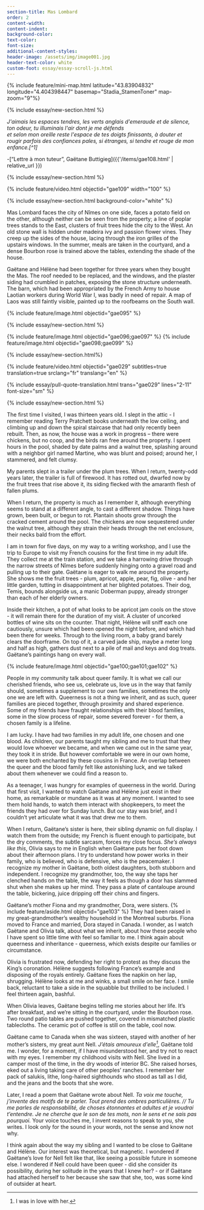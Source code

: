```yaml
---
section-title: Mas Lombard
order: 2
content-width: 
content-indent: 
background-color: 
text-color: 
font-size:
additional-content-styles:
header-image: /assets/img/image001.jpg
header-text-color: white
custom-foot: essay/essay-scroll-js.html
---
```

<div class="row my-4" >
<div class="" markdown="1">

	
{% include feature/mini-map.html latitude="43.83904832" longitude="4.404398447" basemap="Stadia_StamenToner" map-zoom="9"%}

{% include essay/new-section.html %} 

*J'aimais les espaces tendres, les verts anglais d'emeraude et de silence, ton odeur, tu illuminais l'air dont je me défends*  
*et selon mon oreille reste l'espace de tes doigts finissants, à douter et rougir parfois des confiances pales, si étranges, si tendre et rouge de mon enfance.[^1]*  

\-[“Lettre à mon tuteur”, Gaëtane Buttigieg]({{'/items/gae108.html' | relative_url }})  
    
{% include essay/new-section.html %} 

{% include feature/video.html objectid="gae109" width="100" %}

{% include essay/new-section.html background-color="white" %} 


Mas Lombard faces the city of Nîmes on one side, faces a potato field on the other, although neither can be seen from the property; a line of poplar trees stands to the East, clusters of fruit trees hide the city to the West. An old stone wall is hidden under madeira ivy and passion flower vines. They creep up the sides of the house, lacing through the iron grilles of the upstairs windows. In the summer, meals are taken in the courtyard, and a dense Bourbon rose is trained above the tables, extending the shade of the house.  

Gaëtane and Hélène had been together for three years when they bought the Mas. The roof needed to be replaced, and the windows, and the plaster siding had crumbled in patches, exposing the stone structure underneath. The barn, which had been appropriated by the French Army to house Laotian workers during World War I, was badly in need of repair. A map of Laos was still faintly visible, painted up to the roofbeams on the South wall.

{% include feature/image.html objectid="gae095" %}


{% include essay/new-section.html %} 


{% include feature/image.html objectid="gae096;gae097" %}
{% include feature/image.html objectid="gae098;gae099" %}

{% include essay/new-section.html%} 



{% include feature/video.html objectid="gae029" subtitles=true translation=true srclang="fr" translang="en" %}


{% include essay/pull-quote-translation.html trans="gae029" lines="2-11" font-size="sm" %}






{% include essay/new-section.html %} 

The first time I visited, I was thirteen years old. I slept in the attic \- I remember reading Terry Pratchett books underneath the low ceiling, and climbing up and down the spiral staircase that had only recently been rebuilt. Then, as now, the house was a work in progress – there were chickens, but no coop, and the birds ran free around the property. I spent hours in the pool, shaded by date palms and a walnut tree, splashing around with a neighbor girl named Martine, who was blunt and poised; around her, I stammered, and felt clumsy.  

My parents slept in a trailer under the plum trees. When I return, twenty-odd years later, the trailer is full of firewood. It has rotted out, dwarfed now by the fruit trees that rise above it, its siding flecked with the amaranth flesh of fallen plums.  

When I return, the property is much as I remember it, although everything seems to stand at a different angle, to cast a different shadow. Things have grown, been built, or begun to rot. Plantain shoots grow through the cracked cement around the pool. The chickens are now sequestered under the walnut tree, although they strain their heads through the net enclosure, their necks bald from the effort.

I am in town for five days, on my way to a writing workshop, and I use the trip to Europe to visit my French cousins for the first time in my adult life. They collect me at the train station, and we take a harrowing drive through the narrow streets of Nîmes before suddenly hinging onto a gravel road and pulling up to their gate. Gaëtane is eager to walk me around the property. She shows me the fruit trees \- plum, apricot, apple, pear, fig, olive \- and her little garden, tutting in disappointment at her blighted potatoes. Their dog, Temis, bounds alongside us, a manic Doberman puppy, already stronger than each of her elderly owners.   

Inside their kitchen, a pot of what looks to be apricot jam cools on the stove \- it will remain there for the duration of my visit. A cluster of uncorked bottles of wine sits on the counter. That night, Hélène will sniff each one cautiously, unsure which had been opened the night before, and which had been there for weeks. Through to the living room, a baby grand barely clears the doorframe. On top of it, a carved jade ship, maybe a meter long and half as high, gathers dust next to a pile of mail and keys and dog treats. Gaëtane’s paintings hang on every wall.

{% include feature/image.html objectid="gae100;gae101;gae102" %}


People in my community talk about queer family. It is what we call our cherished friends, who see us, celebrate us, love us in the way that family should, sometimes a supplement to our own families, sometimes the only one we are left with. Queerness is not a thing we inherit, and as such, queer families are pieced together, through proximity and shared experience. Some of my friends have fraught relationships with their blood families, some in the slow process of repair, some severed forever \- for them, a chosen family is a lifeline.  


I am lucky. I have had two families in my adult life, one chosen and one blood. As children, our parents taught my sibling and me to trust that they would love whoever we became, and when we came out in the same year, they took it in stride. But however comfortable we were in our own home, we were both enchanted by these cousins in France. An overlap between the queer and the blood family felt like astonishing luck, and we talked about them whenever we could find a reason to.

As a teenager, I was hungry for examples of queerness in the world. During that first visit, I wanted to watch Gaëtane and Hélène just exist in their home, as remarkable or mundane as it was at any moment. I wanted to see them hold hands, to watch them interact with shopkeepers, to meet the friends they had over for Sunday lunch. But our stay was brief, and I couldn’t yet articulate what it was that drew me to them.  
   
When I return, Gaëtane’s sister is here, their sibling dynamic on full display. I watch them from the outside; my French is fluent enough to participate, but the dry comments, the subtle sarcasm, forces my close focus. *She’s always like this*, Olivia says to me in English when Gaëtane puts her foot down about their afternoon plans. I try to understand how power works in their family, who is believed, who is defensive, who is the peacemaker. I recognize my mother in Gaëtane, both oldest daughters, both stubborn and independent. I recognize my grandmother, too, the way she taps her clenched hands on the table, the way it feels as though a door has slammed shut when she makes up her mind. They pass a plate of cantaloupe around the table, bickering, juice dripping off their chins and fingers.  

Gaëtane’s mother Fiona and my grandmother, Dora, were sisters. {% include feature/aside.html objectid="gae103" %} They had been raised in my great-grandmother’s wealthy household in the Montreal suburbs. Fiona moved to France and married, Dora stayed in Canada. I wonder, as I watch Gaëtane and Olivia talk, about what we inherit, about how these people who I have spent so little time with feel so familiar to me. I think again about queerness and inheritance \- queerness, which exists despite our families or circumstance.  

Olivia is frustrated now, defending her right to protest as they discuss the King’s coronation. Hélène suggests following France’s example and disposing of the royals entirely. Gaëtane fixes the napkin on her lap, shrugging. Hélène looks at me and winks, a small smile on her face. I smile back, reluctant to take a side in the squabble but thrilled to be included. I feel thirteen again, bashful.   
   
When Olivia leaves, Gaëtane begins telling me stories about her life. It’s after breakfast, and we’re sitting in the courtyard, under the Bourbon rose. Two round patio tables are pushed together, covered in mismatched plastic tablecloths. The ceramic pot of coffee is still on the table, cool now.  

Gaëtane came to Canada when she was sixteen, stayed with another of her mother’s sisters, my great aunt Nell. *J’étais amoureux d'elle[^3]*, Gaëtane told me. I wonder, for a moment, if I have misunderstood her, and try not to react with my eyes. I remember my childhood visits with Nell. She lived in a camper most of the time, in the dry woods of interior BC. She raised horses, eked out a living taking care of other peoples’ ranches. I remember her pack of salukis, lithe, long-haired sighthounds who stood as tall as I did, and the jeans and the boots that she wore.  

Later, I read a poem that Gaëtane wrote about Nell. *Ta voix me touche, j’invente des motifs de te parler. Tout prend des ombres particulières. // Tu me parles de responsabilité, de choses étonnantes et adultes et je voudrai t’entendre. Je ne cherche que le son de tes mots, non le sens et ne sais pas pourquoi.* Your voice touches me, I invent reasons to speak to you, she writes. I look only for the sound in your words, not the sense and know not why.  

I think again about the way my sibling and I wanted to be close to Gaëtane and Hélène. Our interest was theoretical, but magnetic. I wondered if Gaëtane’s love for Nell felt like that, like seeing a possible future in someone else. I wondered if Nell could have been queer \- did she consider its possibility, during her solitude in the years that I knew her? \- or if Gaëtane had attached herself to her because she saw that she, too, was some kind of outsider at heart.  







[^2]:  Hélène: We met at the Beaux-Arts pottery school in Nîmes, to work with clay. So, you arrived very quickly, I didn't even notice you. I was preoccupied with my ball of clay and I managed to turn maybe faster and I turned pots that you made into works of art.

[^3]:  I was in love with her.

